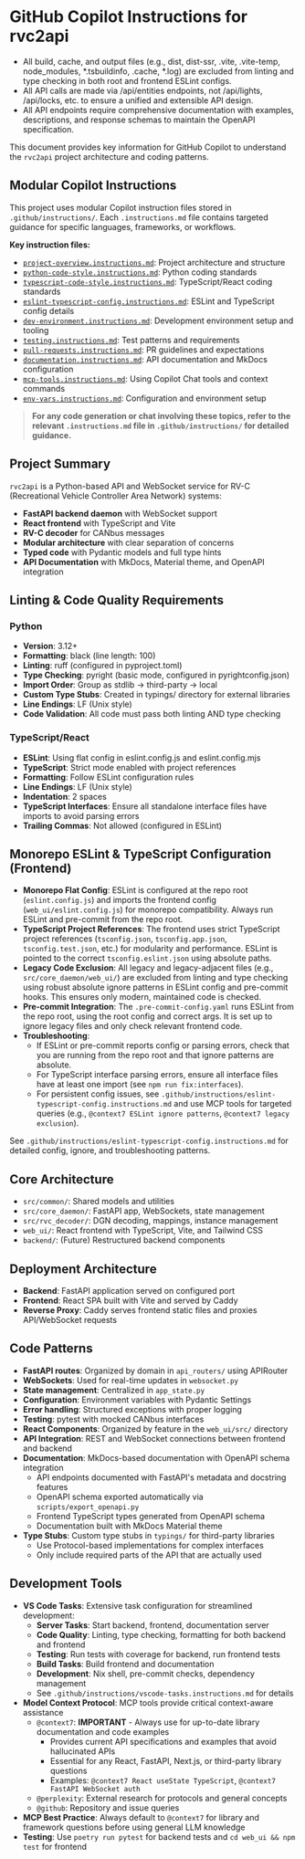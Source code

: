 # GitHub Copilot Instructions for rvc2api

- All build, cache, and output files (e.g., dist, dist-ssr, .vite, .vite-temp, node_modules, *.tsbuildinfo, .cache, *.log) are excluded from linting and type checking in both root and frontend ESLint configs.
- All API calls are made via /api/entities endpoints, not /api/lights, /api/locks, etc. to ensure a unified and extensible API design.
- All API endpoints require comprehensive documentation with examples, descriptions, and response schemas to maintain the OpenAPI specification.

This document provides key information for GitHub Copilot to understand the `rvc2api` project architecture and coding patterns.

## Modular Copilot Instructions

This project uses modular Copilot instruction files stored in `.github/instructions/`.
Each `.instructions.md` file contains targeted guidance for specific languages, frameworks, or workflows.

**Key instruction files:**

- [`project-overview.instructions.md`](.github/instructions/project-overview.instructions.md): Project architecture and structure
- [`python-code-style.instructions.md`](.github/instructions/python-code-style.instructions.md): Python coding standards
- [`typescript-code-style.instructions.md`](.github/instructions/typescript-code-style.instructions.md): TypeScript/React coding standards
- [`eslint-typescript-config.instructions.md`](.github/instructions/eslint-typescript-config.instructions.md): ESLint and TypeScript config details
- [`dev-environment.instructions.md`](.github/instructions/dev-environment.instructions.md): Development environment setup and tooling
- [`testing.instructions.md`](.github/instructions/testing.instructions.md): Test patterns and requirements
- [`pull-requests.instructions.md`](.github/instructions/pull-requests.instructions.md): PR guidelines and expectations
- [`documentation.instructions.md`](.github/instructions/documentation.instructions.md): API documentation and MkDocs configuration
- [`mcp-tools.instructions.md`](.github/instructions/mcp-tools.instructions.md): Using Copilot Chat tools and context commands
- [`env-vars.instructions.md`](.github/instructions/env-vars.instructions.md): Configuration and environment setup

> **For any code generation or chat involving these topics, refer to the relevant `.instructions.md` file in `.github/instructions/` for detailed guidance.**


## Project Summary

`rvc2api` is a Python-based API and WebSocket service for RV-C (Recreational Vehicle Controller Area Network) systems:

- **FastAPI backend daemon** with WebSocket support
- **React frontend** with TypeScript and Vite
- **RV-C decoder** for CANbus messages
- **Modular architecture** with clear separation of concerns
- **Typed code** with Pydantic models and full type hints
- **API Documentation** with MkDocs, Material theme, and OpenAPI integration

## Linting & Code Quality Requirements

### Python

- **Version**: 3.12+
- **Formatting**: black (line length: 100)
- **Linting**: ruff (configured in pyproject.toml)
- **Type Checking**: pyright (basic mode, configured in pyrightconfig.json)
- **Import Order**: Group as stdlib → third-party → local
- **Custom Type Stubs**: Created in typings/ directory for external libraries
- **Line Endings**: LF (Unix style)
- **Code Validation**: All code must pass both linting AND type checking

### TypeScript/React

- **ESLint**: Using flat config in eslint.config.js and eslint.config.mjs
- **TypeScript**: Strict mode enabled with project references
- **Formatting**: Follow ESLint configuration rules
- **Line Endings**: LF (Unix style)
- **Indentation**: 2 spaces
- **TypeScript Interfaces**: Ensure all standalone interface files have imports to avoid parsing errors
- **Trailing Commas**: Not allowed (configured in ESLint)

## Monorepo ESLint & TypeScript Configuration (Frontend)

- **Monorepo Flat Config**: ESLint is configured at the repo root (`eslint.config.js`) and imports the frontend config (`web_ui/eslint.config.js`) for monorepo compatibility. Always run ESLint and pre-commit from the repo root.
- **TypeScript Project References**: The frontend uses strict TypeScript project references (`tsconfig.json`, `tsconfig.app.json`, `tsconfig.test.json`, etc.) for modularity and performance. ESLint is pointed to the correct `tsconfig.eslint.json` using absolute paths.
- **Legacy Code Exclusion**: All legacy and legacy-adjacent files (e.g., `src/core_daemon/web_ui/`) are excluded from linting and type checking using robust absolute ignore patterns in ESLint config and pre-commit hooks. This ensures only modern, maintained code is checked.
- **Pre-commit Integration**: The `.pre-commit-config.yaml` runs ESLint from the repo root, using the root config and correct args. It is set up to ignore legacy files and only check relevant frontend code.
- **Troubleshooting**:
  - If ESLint or pre-commit reports config or parsing errors, check that you are running from the repo root and that ignore patterns are absolute.
  - For TypeScript interface parsing errors, ensure all interface files have at least one import (see `npm run fix:interfaces`).
  - For persistent config issues, see `.github/instructions/eslint-typescript-config.instructions.md` and use MCP tools for targeted queries (e.g., `@context7 ESLint ignore patterns`, `@context7 legacy exclusion`).

See `.github/instructions/eslint-typescript-config.instructions.md` for detailed config, ignore, and troubleshooting patterns.

## Core Architecture

- `src/common/`: Shared models and utilities
- `src/core_daemon/`: FastAPI app, WebSockets, state management
- `src/rvc_decoder/`: DGN decoding, mappings, instance management
- `web_ui/`: React frontend with TypeScript, Vite, and Tailwind CSS
- `backend/`: (Future) Restructured backend components

## Deployment Architecture

- **Backend**: FastAPI application served on configured port
- **Frontend**: React SPA built with Vite and served by Caddy
- **Reverse Proxy**: Caddy serves frontend static files and proxies API/WebSocket requests

## Code Patterns

- **FastAPI routes**: Organized by domain in `api_routers/` using APIRouter
- **WebSockets**: Used for real-time updates in `websocket.py`
- **State management**: Centralized in `app_state.py`
- **Configuration**: Environment variables with Pydantic Settings
- **Error handling**: Structured exceptions with proper logging
- **Testing**: pytest with mocked CANbus interfaces
- **React Components**: Organized by feature in the `web_ui/src/` directory
- **API Integration**: REST and WebSocket connections between frontend and backend
- **Documentation**: MkDocs-based documentation with OpenAPI schema integration
  - API endpoints documented with FastAPI's metadata and docstring features
  - OpenAPI schema exported automatically via `scripts/export_openapi.py`
  - Frontend TypeScript types generated from OpenAPI schema
  - Documentation built with MkDocs Material theme
- **Type Stubs**: Custom type stubs in `typings/` for third-party libraries
  - Use Protocol-based implementations for complex interfaces
  - Only include required parts of the API that are actually used

## Development Tools

- **VS Code Tasks**: Extensive task configuration for streamlined development:
  - **Server Tasks**: Start backend, frontend, documentation server
  - **Code Quality**: Linting, type checking, formatting for both backend and frontend
  - **Testing**: Run tests with coverage for backend, run frontend tests
  - **Build Tasks**: Build frontend and documentation
  - **Development**: Nix shell, pre-commit checks, dependency management
  - See `.github/instructions/vscode-tasks.instructions.md` for details
- **Model Context Protocol**: MCP tools provide critical context-aware assistance
  - `@context7`: **IMPORTANT** - Always use for up-to-date library documentation and code examples
    - Provides current API specifications and examples that avoid hallucinated APIs
    - Essential for any React, FastAPI, Next.js, or third-party library questions
    - Examples: `@context7 React useState TypeScript`, `@context7 FastAPI WebSocket auth`
  - `@perplexity`: External research for protocols and general concepts
  - `@github`: Repository and issue queries
- **MCP Best Practice**: Always default to `@context7` for library and framework questions before using general LLM knowledge
- **Testing**: Use `poetry run pytest` for backend tests and `cd web_ui && npm test` for frontend

